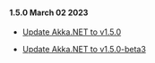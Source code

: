 #### 1.5.0 March 02 2023 ####

* [Update Akka.NET to v1.5.0](https://github.com/akkadotnet/akka.net/releases/tag/1.5.0)


* [Update Akka.NET to v1.5.0-beta3](https://github.com/akkadotnet/akka.net/releases/tag/1.5.0-beta3)

